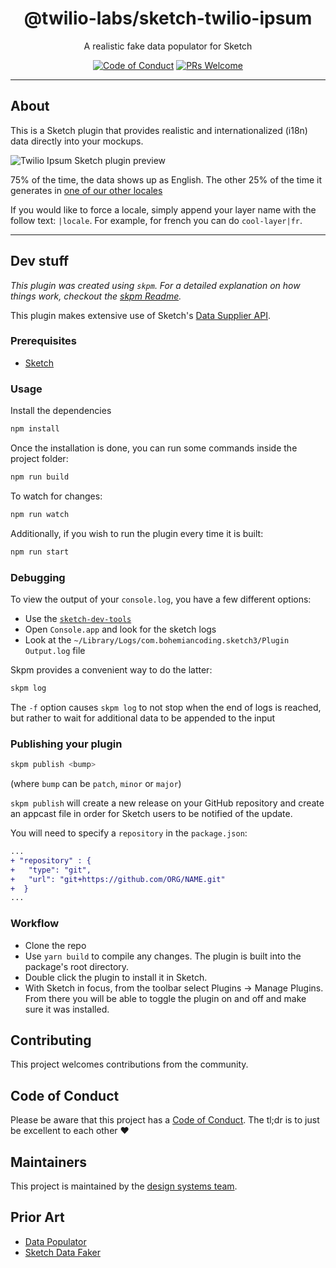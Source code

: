 <h1 align="center">@twilio-labs/sketch-twilio-ipsum</h1>
<p align="center">A realistic fake data populator for Sketch</p>
<p align="center">
<a href="https://github.com/twilio-labs/.github/blob/master/CODE_OF_CONDUCT.md"><img alt="Code of Conduct" src="https://img.shields.io/badge/%F0%9F%92%96-Code%20of%20Conduct-blueviolet.svg?style=flat-square"></a> 
<a href="http://makeapullrequest.com"><img src="https://img.shields.io/badge/PRs-welcome-brightgreen.svg?style=flat-square" alt="PRs Welcome" /></a>
</p>
<hr>

## About

This is a Sketch plugin that provides realistic and internationalized (i18n) data directly into your mockups.

![Twilio Ipsum Sketch plugin preview](https://github.com/twilio-labs/sketch-twilio-ipsum/blob/master/preview.png)

75% of the time, the data shows up as English. The other 25% of the time it generates in [one of our other locales](https://github.com/twilio-labs/sketch-twilio-ipsum/blob/master/src/constants/faker-locales.js)

If you would like to force a locale, simply append your layer name with the follow text: `|locale`. For example, for french you can do `cool-layer|fr`.

---

## Dev stuff

_This plugin was created using `skpm`. For a detailed explanation on how things work, checkout the [skpm Readme](https://github.com/skpm/skpm/blob/master/README.md)._

This plugin makes extensive use of Sketch's [Data Supplier API](https://developer.sketch.com/reference/api/#data-supplier).

### Prerequisites

- [Sketch](https://www.sketch.com/)

### Usage

Install the dependencies

```bash
npm install
```

Once the installation is done, you can run some commands inside the project folder:

```bash
npm run build
```

To watch for changes:

```bash
npm run watch
```

Additionally, if you wish to run the plugin every time it is built:

```bash
npm run start
```

### Debugging

To view the output of your `console.log`, you have a few different options:

- Use the [`sketch-dev-tools`](https://github.com/skpm/sketch-dev-tools)
- Open `Console.app` and look for the sketch logs
- Look at the `~/Library/Logs/com.bohemiancoding.sketch3/Plugin Output.log` file

Skpm provides a convenient way to do the latter:

```bash
skpm log
```

The `-f` option causes `skpm log` to not stop when the end of logs is reached, but rather to wait for additional data to be appended to the input

### Publishing your plugin

```bash
skpm publish <bump>
```

(where `bump` can be `patch`, `minor` or `major`)

`skpm publish` will create a new release on your GitHub repository and create an appcast file in order for Sketch users to be notified of the update.

You will need to specify a `repository` in the `package.json`:

```diff
...
+ "repository" : {
+   "type": "git",
+   "url": "git+https://github.com/ORG/NAME.git"
+  }
...
```

### Workflow

- Clone the repo
- Use `yarn build` to compile any changes. The plugin is built into the package's root directory.
- Double click the plugin to install it in Sketch.
- With Sketch in focus, from the toolbar select Plugins -> Manage Plugins. From there you will be able to toggle the plugin on and off and make sure it was installed.

## Contributing

This project welcomes contributions from the community.

## Code of Conduct

Please be aware that this project has a [Code of Conduct](https://github.com/twilio-labs/.github/blob/master/CODE_OF_CONDUCT.md). The tl;dr is to just be excellent to each other ❤️

## Maintainers

This project is maintained by the [design systems team](https://github.com/orgs/twilio-labs/teams/design-systems).

## Prior Art

- [Data Populator](https://www.datapopulator.com/)
- [Sketch Data Faker](https://github.com/paintedbicycle/sketch-data-faker)
